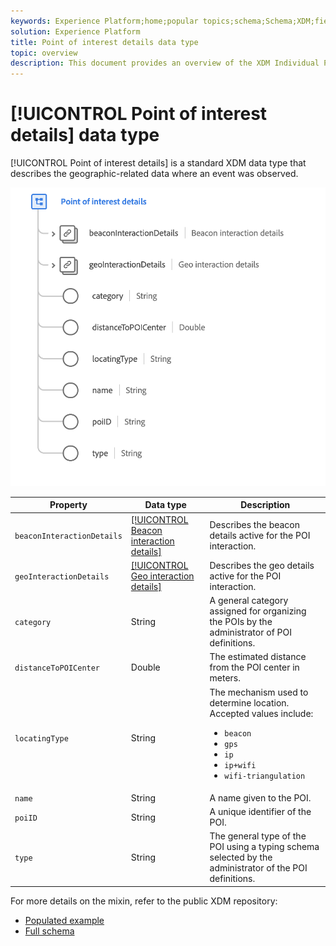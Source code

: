 ```yaml
---
keywords: Experience Platform;home;popular topics;schema;Schema;XDM;fields;schemas;Schemas;poi;poi details;point of interest;point of interest details;datatype;data-type;data type;
solution: Experience Platform
title: Point of interest details data type
topic: overview
description: This document provides an overview of the XDM Individual Profile class.
---
```


# [!UICONTROL Point of interest details] data type

[!UICONTROL Point of interest details] is a standard XDM data type that describes the geographic-related data where an event was observed.

<img src='../images/data-types/poi-details.png' width=550 /><br />

| Property | Data type | Description |
| --- | --- | --- |
| `beaconInteractionDetails` | [[!UICONTROL Beacon interaction details]](./beacon-interaction-details.md) | Describes the beacon details active for the POI interaction. |
| `geoInteractionDetails` | [[!UICONTROL Geo interaction details]](./geo-interaction-details.md) | Describes the geo details active for the POI interaction. |
| `category` | String | A general category assigned for organizing the POIs by the administrator of POI definitions. |
| `distanceToPOICenter` | Double | The estimated distance from the POI center in meters. |
| `locatingType` | String | The mechanism used to determine location. Accepted values include: <ul><li>`beacon`</li><li>`gps`</li><li>`ip`</li><li>`ip+wifi`</li><li>`wifi-triangulation`</li></ul> |
| `name` | String | A name given to the POI. |
| `poiID` | String | A unique identifier of the POI. |
| `type` | String | The general type of the POI using a typing schema selected by the administrator of the POI definitions. |

For more details on the mixin, refer to the public XDM repository:

* [Populated example](https://github.com/adobe/xdm/blob/master/components/datatypes/poi-detail.example.1.json)
* [Full schema](https://github.com/adobe/xdm/blob/master/components/datatypes/poi-detail.schema.json)